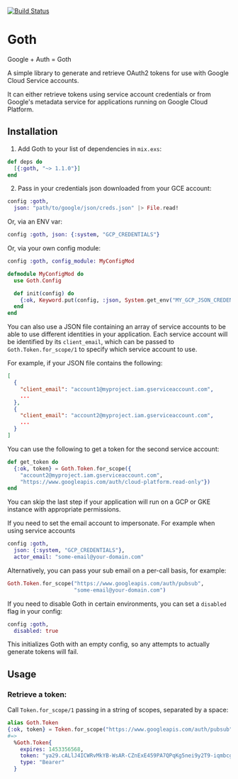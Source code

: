 [![Build Status](https://travis-ci.org/peburrows/goth.svg?branch=master)](https://travis-ci.org/peburrows/goth)

# Goth
Google + Auth = Goth

A simple library to generate and retrieve OAuth2 tokens for use with Google Cloud Service accounts.

It can either retrieve tokens using service account credentials or from Google's metadata service for applications running on Google Cloud Platform.

## Installation

1. Add Goth to your list of dependencies in `mix.exs`:
  ```elixir
  def deps do
    [{:goth, "~> 1.1.0"}]
  end
  ```

2. Pass in your credentials json downloaded from your GCE account:

  ```elixir
  config :goth,
    json: "path/to/google/json/creds.json" |> File.read!
  ```

  Or, via an ENV var:
  ```elixir
  config :goth, json: {:system, "GCP_CREDENTIALS"}
  ```

  Or, via your own config module:
  ```elixir
  config :goth, config_module: MyConfigMod
  ```
  ```elixir
  defmodule MyConfigMod do
    use Goth.Config

    def init(config) do
      {:ok, Keyword.put(config, :json, System.get_env("MY_GCP_JSON_CREDENTIALS"))}
    end
  end
  ```

You can also use a JSON file containing an array of service accounts to be able to use different identities in your application. Each service
account will be identified by its ```client_email```, which can be passed to ```Goth.Token.for_scope/1``` to specify which service account to use.

For example, if your JSON file contains the following:

```json
[
  {
    "client_email": "account1@myproject.iam.gserviceaccount.com",
    ...
  },
  {
    "client_email": "account2@myproject.iam.gserviceaccount.com",
    ...
  }
]
```

You can use the following to get a token for the second service account:

```elixir
def get_token do
  {:ok, token} = Goth.Token.for_scope({
    "account2@myproject.iam.gserviceaccount.com",
    "https://www.googleapis.com/auth/cloud-platform.read-only"})
end
```

You can skip the last step if your application will run on a GCP or GKE instance with appropriate permissions.

If you need to set the email account to impersonate. For example when using service accounts

  ```elixir
  config :goth,
    json: {:system, "GCP_CREDENTIALS"},
    actor_email: "some-email@your-domain.com"
  ```

Alternatively, you can pass your sub email on a per-call basis, for example:

  ```elixir
  Goth.Token.for_scope("https://www.googleapis.com/auth/pubsub",
                       "some-email@your-domain.com")
  ```

If you need to disable Goth in certain environments, you can set a `disabled`
flag in your config:

  ```elixir
  config :goth,
    disabled: true
  ```

This initializes Goth with an empty config, so any attempts to actually generate
tokens will fail.

## Usage

### Retrieve a token:
Call `Token.for_scope/1` passing in a string of scopes, separated by a space:
```elixir
alias Goth.Token
{:ok, token} = Token.for_scope("https://www.googleapis.com/auth/pubsub")
#=>
  %Goth.Token{
    expires: 1453356568,
    token: "ya29.cALlJ4ICWRvMkYB-WsAR-CZnExE459PA7QPqKg5nei9y2T9-iqmbcgxq8XrTATNn_BPim",
    type: "Bearer"
  }
```

